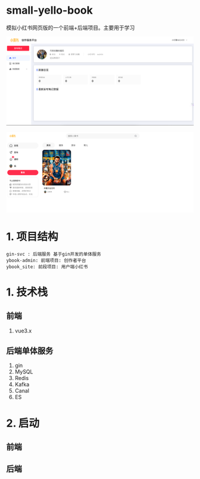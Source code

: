# small-yello-book

模拟小红书网页版的一个前端+后端项目。主要用于学习

![img.png](img.png)

![img_1.png](img_1.png)

# 1. 项目结构

```shell
gin-svc : 后端服务 基于gin开发的单体服务
ybook-admin: 前端项目: 创作者平台
ybook_site: 前段项目: 用户端小红书
```



# 1. 技术栈

## 前端

1. vue3.x



## 后端单体服务

1. gin 
2. MySQL
3. Redis
4. Kafka
5. Canal
6. ES


# 2. 启动

## 前端



## 后端



